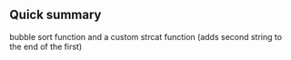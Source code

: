 ## Quick summary

bubble sort function and a custom strcat function (adds second string to the end of the first)